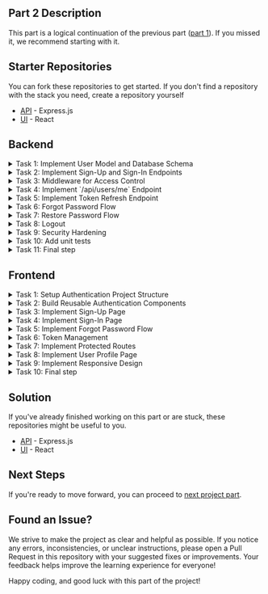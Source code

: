 ## Part 2 Description
This part is a logical continuation of the previous part ([part 1](../part-1/README.md)). If you missed it, we recommend starting with it.

## Starter Repositories
You can fork these repositories to get started. If you don't find a repository with the stack you need, create a repository yourself
  - [API](https://github.com/petproject-dev/expense-tracker-backend-part-2) - Express.js
  - [UI](https://github.com/petproject-dev/expense-tracker-frontend-part-2) - React

## Backend

<details>
<summary>Task 1: Implement User Model and Database Schema</summary>

---

**Description:**
Create the user model and database schema to handle user-related data securely. Additionally, set up `auth` and `user` modules with appropriate controllers, services, and repositories.

**Acceptance Criteria:**
- Database schema includes `Users` table with fields: `id`, `email`, `name`, `password`.
- Created a migration that successfully creates a new table after running. Running the migration again does not lead to anything.
- `auth` module is created with controller, service, and repository.
- `user` module is created with controller, service, and repository.

**Materials:**

- [What are database migrations?](https://www.prisma.io/dataguide/types/relational/what-are-database-migrations)

---

</details>

<details>
<summary>Task 2: Implement Sign-Up and Sign-In Endpoints</summary>

---

**Description:**
Create endpoints for user registration (`POST /api/auth/sign-up`) and login (`POST /api/auth/sign-in`) with token-based authentication.

**Acceptance Criteria:**
- `RefreshToken` table created and associated with `User`.
- `POST /api/auth/sign-up`: Validates input and creates a new user.
- `POST /api/auth/sign-in`: Validates credentials and returns access and refresh tokens. A new entry must be added to the `RefreshToken` table.
- Tokens are signed and include expiration times.
- Important events (e.g., successful sign-up, failed login attempts) are logged.

**Materials:**

- [JWT Authentication](https://mihai-andrei.com/blog/jwt-authentication-using-prisma-and-express/)

---

</details>

<details>
<summary>Task 3: Middleware for Access Control</summary>

---

**Description:**
Develop middleware to validate and protect routes that require authentication.

**Acceptance Criteria:**
- Middleware validates access tokens and restricts unauthorized access.
- Protected routes return `401 Unauthorized` if the token is invalid or expired.
- Unauthorized access attempts are logged.

---

</details>

<details>
<summary>Task 4: Implement `/api/users/me` Endpoint</summary>

---

**Description:**
Create the `/api/users/me` endpoint in the `user` module to return details of the currently authenticated user.

**Acceptance Criteria:**
- `GET /api/users/me` returns user information (excluding sensitive fields).
- Protected by authentication middleware.
- Access to `/api/users/me` endpoint is logged.

---

</details>

<details>
<summary>Task 5: Implement Token Refresh Endpoint</summary>

---

**Description:**
Implement the `/api/auth/token` endpoint to refresh access tokens using refresh tokens.

**Acceptance Criteria:**
- `POST /api/auth/token` validates the refresh token.
- Issues a new access and refresh tokens if the refresh token is valid.
- Invalid refresh tokens return `401 Unauthorized`.
- Token refresh attempts are logged.

---

</details>

<details>
<summary>Task 6: Forgot Password Flow</summary>

---

**Description:**
Implement the `/api/auth/forgot-password` endpoint to allow users to recover their passwords securely.

**Acceptance Criteria:**
- `POST /api/auth/forgot-password`: Sends a reset code via email. The email also contains a link to the password change page.
- `ResetCode` table is created ans associated with `User` table.
- The reset code expires in 10 minutes.

**Technology-related requirements:**

<details>
<summary>NodeJS</summary>

- Use `nodemailer` for sending emails.
</details>

---

</details>

<details>
<summary>Task 7: Restore Password Flow</summary>

---

**Description:**
Implement the `/api/auth/restore-password` endpoint.

**Acceptance Criteria:**
- `POST /api/auth/restore-password`: Validates the reset code and updates the user's password.
- `ResetCode` should be removed after successful password reset.
- A job has been created that deletes all expired codes once a week.
- Password reset requests and successful resets are logged.

**Technology-related requirements:**

<details>
<summary>NodeJS</summary>

- Use `node-cron` for scheduling crone jobs.
</details>

<br />

**Materials:**

- [What Is a Cron Job](https://www.hostinger.com/tutorials/cron-job#:~:text=A%20cron%20job%20is%20a,efficiency%20and%20minimal%20human%20error.)

<br />

<details>
<summary>NodeJS</summary>

- [How to Schedule Cron Job in Node.js + Express.js](https://dev.to/thesohailjafri/how-to-schedule-cron-job-in-nodejs-expressjs-2flm)

</details>

---

</details>

<details>
<summary>Task 8: Logout</summary>

---

**Description:**
Implement the `/api/auth/logout` and `/api/auth/logoutAll` endpoints.

**Acceptance Criteria:**
- `GET /api/auth/logout`: logout the user out of the account on the current device
- `GET /api/auth/logoutAll`: logout the user out from all devices.
- A job has been created that deletes all expired refresh tokens once a week.

**Technology-related requirements:**

<details>
<summary>NodeJS</summary>

- Use `node-cron` for scheduling crone jobs.
</details>

---

</details>

<details>
<summary>Task 9: Security Hardening</summary>

---

**Description:**
Implement security measures to ensure data protection and prevent common vulnerabilities.

**Acceptance Criteria:**
- Implement rate limiting for authentication endpoints.
- Ensure tokens are securely signed and validated.
- Enable CORS with secure configurations.
- Prevent common attacks such as SQL injection and XSS.

**Technology-related requirements:**

<details>
<summary>NodeJS</summary>

- Use `helmet` for basic security headers.
- Use `express-rate-limit` for rate limiting.
- Validate all incoming data and sanitize inputs.
</details>

---

</details>

<details>
<summary>Task 10: Add unit tests</summary>

---

**Description:**
Cover the functionality of `auth` and `user` modules with unit tests.

**Acceptance Criteria:**
- The test environment is configured
- Tests interact only with mock data
- Test coverage from 70%

**Technology-related requirements:**

<details>
<summary>NodeJS</summary>

- Use `supertest` and `jest`.
</details>

---

</details>

<details>
  <summary>Task 11: Final step</summary>

  ---

  - Make sure the tests pass - `npm run test`
  - Open a pull request for the `master` branch and send the solution to the code review

  ---

</details>

## Frontend

<details>
  <summary>Task 1: Setup Authentication Project Structure</summary>

---

**Description:**
Prepare the project structure specifically for authentication and authorization-related components, services, and routes.

**Acceptance Criteria:**
- A dedicated `auth` module is created with folders for `components`, `pages`, and `services`.
- The folder structure aligns with best practices for modular frontend architecture.
- Environment variables are configured for backend API URLs.

**Technology-related requirements:**

<details>
<summary>React</summary>

- Use `.env` files to define API base URLs.
- Structure `pages` as follows:
```
/src
├── pages
│ ├── SignInPage.tsx
│ ├── SignUpPage.tsx
│ ├── ForgotPasswordPage.tsx
│ ├── ResetPasswordPage.tsx
│ ├── SuccessPage.tsx
│ └── EmailVerificationPage.tsx
│ └── ...
...
```
</details>

---

</details>

<details>
  <summary>Task 2: Build Reusable Authentication Components</summary>

---

**Description:**
Create reusable UI components for building authentication screens.

**Acceptance Criteria:**
- The following reusable components are implemented:
   - **AuthInput:** Styled input for email and password fields.
   - **AuthButton:** Primary button for submitting forms.
   - **AuthFormField:** A wrapper for form fields with validation error messages.
   - **AuthLayout:** A shared layout for authentication pages.
- Components are reusable across multiple authentication pages.

**Technology-related requirements:**

<details>
<summary>React</summary>

- Use props to handle validation states and dynamic styles.
- Ensure accessibility (e.g., `aria-label` for inputs).
</details>

---

</details>

<details>
  <summary>Task 3: Implement Sign-Up Page</summary>

---

**Description:**
Create the Sign-Up page, allowing users to register by providing necessary information.

**Acceptance Criteria:**
- The page includes input fields: `email`, `password`, `confirm password`, `name`.
- Validation ensures valid email and matching passwords.
- Errors are displayed if validation fails.
- A success message is displayed after registration.

**Endpoints:**
- `POST /api/auth/sign-up`

**Technology-related requirements:**

<details>
<summary>React</summary>

- Use `react-hook-form` for form handling.
- Use `yup` for validation.
</details>

---

</details>

<details>
  <summary>Task 4: Implement Sign-In Page</summary>

---

**Description:**
Develop the Sign-In page to authenticate users using their email and password.

**Acceptance Criteria:**
- The page includes input fields: `email`, `password`.
- Invalid credentials display appropriate error messages.
- On success, the user is redirected to a protected route.

**Endpoints:**
- `POST /api/auth/sign-in`

**Technology-related requirements:**

<details>
<summary>React</summary>

- Use `react-hook-form` for form handling.
- Display validation and backend errors clearly.
</details>

---

</details>

<details>
  <summary>Task 5: Implement Forgot Password Flow</summary>

---

**Description:**
Develop a password recovery flow with pages for email submission, token validation, and resetting the password.

**Acceptance Criteria:**
- **Forgot Password Page:** User enters their email to receive a reset code.
- **Reset Code Page:** User enters the reset code.
- **Restore Password Page:** User sets a new password.
- On success, the user is redirected to a success page.

**Endpoints:**
- `POST /api/auth/forgot-password`
- `POST /api/auth/restore-password`

**Technology-related requirements:**

<details>
<summary>React</summary>

- Use `react-router` for navigation across recovery pages.
- Handle loading and error states gracefully.
</details>

---

</details>

<details>
  <summary>Task 6: Token Management</summary>

---

**Description:**
Handle access and refresh tokens securely to maintain user sessions.

**Acceptance Criteria:**
- Access tokens are securely stored and attached to API requests.
- Tokens are automatically refreshed before expiration.
- Expired tokens redirect users to the sign-in page.

**Endpoints:**
- `POST /api/auth/token`

**Technology-related requirements:**

<details>
<summary>React</summary>

- Use interceptors in `axios` to manage token logic globally.
</details>

---

</details>

<details>
  <summary>Task 7: Implement Protected Routes</summary>

---

**Description:**
Create route guards to protect authenticated routes and restrict unauthorized access.

**Acceptance Criteria:**
- Authenticated users can access protected routes.
- Unauthenticated users are redirected to the sign-in page.
- Routes are secured using a reusable `PrivateRoute` component.

**Technology-related requirements:**

<details>
<summary>React</summary>

- Use `react-router-dom` to implement route protection.
</details>

---

</details>

<details>
  <summary>Task 8: Implement User Profile Page</summary>

---

**Description:**
Create a user profile page displaying authenticated user details.

**Acceptance Criteria:**
- User details (excluding sensitive fields) are displayed.
- Errors are gracefully handled.

**Endpoints:**
- `GET /api/users/me`

**Technology-related requirements:**

<details>
<summary>React</summary>

- Fetch user details using `useEffect`.
</details>

---

</details>

<details>
  <summary>Task 9: Implement Responsive Design</summary>

---

**Description:**
Ensure all authentication pages are fully responsive on all devices.

**Acceptance Criteria:**
- Authentication pages adapt to mobile, tablet, and desktop views.
- UI elements adjust dynamically without breaking layout.

**Technology-related requirements:**

<details>
<summary>React</summary>

- Use CSS Modules or styled-components for responsive design.
</details>

---

</details>

<details>
  <summary>Task 10: Final step</summary>

  ---

  - Make sure the tests pass - `npm run test`
  - Open a pull request for the `master` branch and send the solution to the code review


  ---

</details>

## Solution
If you've already finished working on this part or are stuck, these repositories might be useful to you.
  - [API](https://github.com/petproject-dev/expense-tracker-backend-part-3) - Express.js
  - [UI](https://github.com/petproject-dev/expense-tracker-frontend-part-3) - React

## Next Steps
If you're ready to move forward, you can proceed to [next project part](../part-3/README.md).

## Found an Issue?
We strive to make the project as clear and helpful as possible. If you notice any errors, inconsistencies, or unclear instructions, please open a Pull Request in this repository with your suggested fixes or improvements. Your feedback helps improve the learning experience for everyone!

Happy coding, and good luck with this part of the project!

